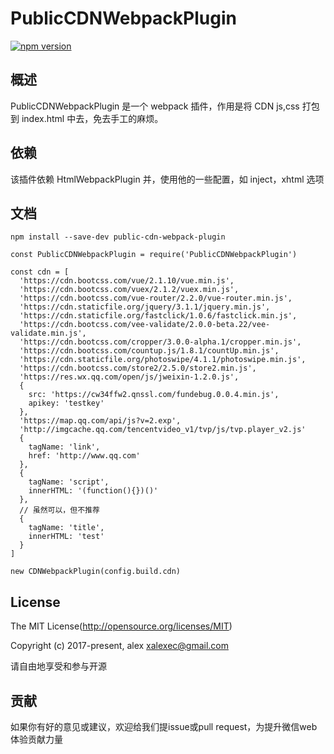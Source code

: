 PublicCDNWebpackPlugin
====

[![npm version](https://img.shields.io/npm/v/public-cdn-webpack-plugin.svg)](https://www.npmjs.org/package/public-cdn-webpack-plugin)

## 概述

PublicCDNWebpackPlugin 是一个 webpack 插件，作用是将 CDN js,css 打包到 index.html 中去，免去手工的麻烦。

## 依赖

该插件依赖 HtmlWebpackPlugin 并，使用他的一些配置，如 inject，xhtml 选项

## 文档

`npm install --save-dev public-cdn-webpack-plugin`

````
const PublicCDNWebpackPlugin = require('PublicCDNWebpackPlugin')

const cdn = [
  'https://cdn.bootcss.com/vue/2.1.10/vue.min.js',
  'https://cdn.bootcss.com/vuex/2.1.2/vuex.min.js',
  'https://cdn.bootcss.com/vue-router/2.2.0/vue-router.min.js',
  'https://cdn.staticfile.org/jquery/3.1.1/jquery.min.js',
  'https://cdn.staticfile.org/fastclick/1.0.6/fastclick.min.js',
  'https://cdn.bootcss.com/vee-validate/2.0.0-beta.22/vee-validate.min.js',
  'https://cdn.bootcss.com/cropper/3.0.0-alpha.1/cropper.min.js',
  'https://cdn.bootcss.com/countup.js/1.8.1/countUp.min.js',
  'https://cdn.staticfile.org/photoswipe/4.1.1/photoswipe.min.js',
  'https://cdn.bootcss.com/store2/2.5.0/store2.min.js',
  'https://res.wx.qq.com/open/js/jweixin-1.2.0.js',
  {
    src: 'https://cw34ffw2.qnssl.com/fundebug.0.0.4.min.js',
    apikey: 'testkey'
  },
  'https://map.qq.com/api/js?v=2.exp',
  'http://imgcache.qq.com/tencentvideo_v1/tvp/js/tvp.player_v2.js'
  {
    tagName: 'link',
    href: 'http://www.qq.com'
  },
  {
    tagName: 'script',
    innerHTML: '(function(){})()'
  },
  // 虽然可以，但不推荐
  {
    tagName: 'title',
    innerHTML: 'test'
  }
]

new CDNWebpackPlugin(config.build.cdn)

````

## License
The MIT License(http://opensource.org/licenses/MIT)

Copyright (c) 2017-present, alex <xalexec@gmail.com>

请自由地享受和参与开源

## 贡献

如果你有好的意见或建议，欢迎给我们提issue或pull request，为提升微信web体验贡献力量
